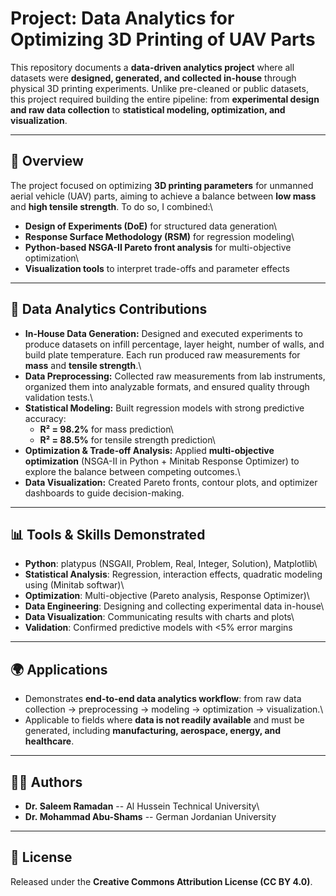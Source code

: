 # Project: Data Analytics for Optimizing 3D Printing of UAV Parts

This repository documents a **data-driven analytics project** where all
datasets were **designed, generated, and collected in-house** through
physical 3D printing experiments. Unlike pre-cleaned or public datasets,
this project required building the entire pipeline: from **experimental
design and raw data collection** to **statistical modeling,
optimization, and visualization**.

------------------------------------------------------------------------

## 📌 Overview

The project focused on optimizing **3D printing parameters** for
unmanned aerial vehicle (UAV) parts, aiming to achieve a balance between
**low mass** and **high tensile strength**. To do so, I combined:\
- **Design of Experiments (DoE)** for structured data generation\
- **Response Surface Methodology (RSM)** for regression modeling\
- **Python-based NSGA-II Pareto front analysis** for multi-objective
optimization\
- **Visualization tools** to interpret trade-offs and parameter effects

------------------------------------------------------------------------

## 🔑 Data Analytics Contributions

-   **In-House Data Generation:** Designed and executed experiments to
    produce datasets on infill percentage, layer height, number of
    walls, and build plate temperature. Each run produced raw
    measurements for **mass** and **tensile strength**.\
-   **Data Preprocessing:** Collected raw measurements from lab
    instruments, organized them into analyzable formats, and ensured
    quality through validation tests.\
-   **Statistical Modeling:** Built regression models with strong
    predictive accuracy:
    -   **R² = 98.2%** for mass prediction\
    -   **R² = 88.5%** for tensile strength prediction\
-   **Optimization & Trade-off Analysis:** Applied **multi-objective
    optimization** (NSGA-II in Python + Minitab Response Optimizer) to
    explore the balance between competing outcomes.\
-   **Data Visualization:** Created Pareto fronts, contour plots, and
    optimizer dashboards to guide decision-making.

------------------------------------------------------------------------

## 📊 Tools & Skills Demonstrated

-   **Python**: platypus (NSGAII, Problem, Real, Integer, Solution), Matplotlib\
-   **Statistical Analysis**: Regression, interaction effects, quadratic
    modeling using (Minitab softwar)\
-   **Optimization**: Multi-objective (Pareto analysis, Response
    Optimizer)\
-   **Data Engineering**: Designing and collecting experimental data
    in-house\
-   **Data Visualization**: Communicating results with charts and plots\
-   **Validation**: Confirmed predictive models with \<5% error margins

------------------------------------------------------------------------

## 🌍 Applications

-   Demonstrates **end-to-end data analytics workflow**: from raw data
    collection → preprocessing → modeling → optimization →
    visualization.\
-   Applicable to fields where **data is not readily available** and
    must be generated, including **manufacturing, aerospace, energy, and
    healthcare**.

------------------------------------------------------------------------

## 👨‍💻 Authors

-   **Dr. Saleem Ramadan** -- Al Hussein Technical University\
-   **Dr. Mohammad Abu-Shams** -- German Jordanian University

------------------------------------------------------------------------

## 📜 License

Released under the **Creative Commons Attribution License (CC BY 4.0)**.
